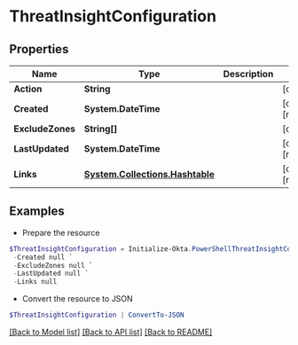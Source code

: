 # ThreatInsightConfiguration
## Properties

Name | Type | Description | Notes
------------ | ------------- | ------------- | -------------
**Action** | **String** |  | [optional] 
**Created** | **System.DateTime** |  | [optional] [readonly] 
**ExcludeZones** | **String[]** |  | [optional] 
**LastUpdated** | **System.DateTime** |  | [optional] [readonly] 
**Links** | [**System.Collections.Hashtable**](SystemCollectionsHashtable.md) |  | [optional] [readonly] 

## Examples

- Prepare the resource
```powershell
$ThreatInsightConfiguration = Initialize-Okta.PowerShellThreatInsightConfiguration  -Action null `
 -Created null `
 -ExcludeZones null `
 -LastUpdated null `
 -Links null
```

- Convert the resource to JSON
```powershell
$ThreatInsightConfiguration | ConvertTo-JSON
```

[[Back to Model list]](../README.md#documentation-for-models) [[Back to API list]](../README.md#documentation-for-api-endpoints) [[Back to README]](../README.md)

